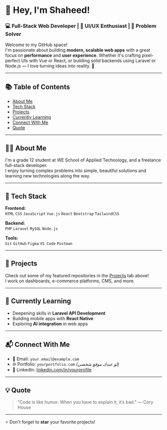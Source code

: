 # 👋 Hey, I'm Shaheed!

### 💻 Full-Stack Web Developer | 🎨 UI/UX Enthusiast | 🧠 Problem Solver

Welcome to my GitHub space!  
I'm passionate about building **modern, scalable web apps** with a great focus on **performance** and **user experience**. Whether it's crafting pixel-perfect UIs with Vue or React, or building solid backends using Laravel or Node.js — I love turning ideas into reality. 🚀

---

## 📚 Table of Contents

- [About Me](#about-me)
- [Tech Stack](#tech-stack)
- [Projects](#projects)
- [Currently Learning](#currently-learning)
- [Connect With Me](#connect-with-me)
- [Quote](#quote)

---

## 👨‍💻 About Me

I'm a grade 12 student at WE School of Applied Technology, and a freelance full-stack developer.  
I enjoy turning complex problems into simple, beautiful solutions and learning new technologies along the way.

---

## 🧰 Tech Stack

**Frontend:**  
`HTML` `CSS` `JavaScript` `Vue.js` `React` `Bootstrap` `TailwindCSS`

**Backend:**  
`PHP` `Laravel` `MySQL` `Node.js`

**Tools:**  
`Git` `GitHub` `Figma` `VS Code` `Postman`

---

## 🚀 Projects

Check out some of my featured repositories in the [Projects](https://github.com/shaheeddev?tab=repositories) tab above!  
I work on dashboards, e-commerce platforms, CMS, and more.

---

## 🌱 Currently Learning

- Deepening skills in **Laravel API Development**
- Building mobile apps with **React Native**
- Exploring **AI integration** in web apps

---

## 📬 Connect With Me

- 📧 Email: `your.email@example.com`
- 🌐 Portfolio: `yourportfolio.com` *(لو عندك موقع شخصي)*
- 💼 LinkedIn: [linkedin.com/in/yourprofile](https://linkedin.com/in/yourprofile)

---

## 💡 Quote

> "Code is like humor. When you have to explain it, it’s bad." — Cory House

---

⭐️ Don't forget to **star** your favorite projects!
